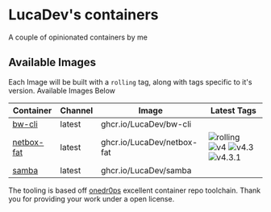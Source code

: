 <!---
NOTE: AUTO-GENERATED FILE
to edit this file, instead edit its template at: ./github/scripts/templates/README.md.j2
-->
# LucaDev's containers

A couple of opinionated containers by me

## Available Images

Each Image will be built with a `rolling` tag, along with tags specific to it's version. Available Images Below

Container | Channel | Image | Latest Tags
--- | --- | --- | ---
[bw-cli]() | latest | ghcr.io/LucaDev/bw-cli |
[netbox-fat](https://github.com/LucaDev/containers/pkgs/container/netbox-fat) | latest | ghcr.io/LucaDev/netbox-fat |![rolling](https://img.shields.io/badge/rolling-blue?style=flat-square) ![v4](https://img.shields.io/badge/v4-blue?style=flat-square) ![v4.3](https://img.shields.io/badge/v4.3-blue?style=flat-square) ![v4.3.1](https://img.shields.io/badge/v4.3.1-blue?style=flat-square)
[samba]() | latest | ghcr.io/LucaDev/samba |


The tooling is based off [onedr0ps](https://github.com/onedr0p/containers) excellent container repo toolchain.
Thank you for providing your work under a open license.